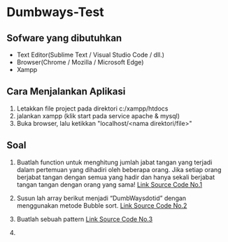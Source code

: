 # Dumbways-Test

## Sofware yang dibutuhkan

- Text Editor(Sublime Text / Visual Studio Code / dll.)
- Browser(Chrome / Mozilla / Microsoft Edge)
- Xampp

## Cara Menjalankan Aplikasi

1. Letakkan file project pada direktori c:/xampp/htdocs
2. jalankan xampp (klik start pada service apache & mysql)
3. Buka browser, lalu ketikkan "localhost/<nama direktori/file>"

## Soal

1. Buatlah function untuk menghitung jumlah jabat tangan yang terjadi dalam pertemuan yang dihadiri oleh beberapa orang. Jika setiap orang berjabat tangan dengan semua yang hadir dan hanya sekali berjabat tangan tangan dengan orang yang sama! [Link Source Code No.1](https://www.onlinegdb.com/HkVQJ-uUO)

2. Susun lah array berikut menjadi “DumbWaysdotid” dengan menggunakan metode Bubble sort. [Link Source Code No.2](https://onlinegdb.com/HJN7N7_I_)

3. Buatlah sebuah pattern [Link Source Code No.3](https://onlinegdb.com/S1AX7IdIu)

4. 